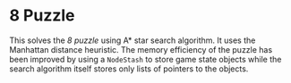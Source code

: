 # 8 Puzzle

This solves the *8 puzzle* using A* star search algorithm. It uses the Manhattan distance heuristic.
The memory efficiency of the puzzle has been improved by using a `NodeStash` to store game state objects while the search algorithm itself stores only lists of pointers to the objects.
